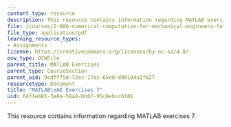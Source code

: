 ```yaml
---
content_type: resource
description: This resource contains information regarding MATLAB exercises 7.
file: /courses/2-086-numerical-computation-for-mechanical-engineers-fall-2012/64f1e4853e8e58a4bb0795c8ebcc6101_MIT2_086F12_matlab_ex7.pdf
file_type: application/pdf
learning_resource_types:
- Assignments
license: https://creativecommons.org/licenses/by-nc-sa/4.0/
ocw_type: OCWFile
parent_title: MATLAB Exercises
parent_type: CourseSection
parent_uid: 9cdff75d-72ec-17ec-65e8-d98104a1f627
resourcetype: Document
title: "MATLAB\xAE Exercises 7"
uid: 64f1e485-3e8e-58a4-bb07-95c8ebcc6101
---
```

This resource contains information regarding MATLAB exercises 7.
